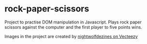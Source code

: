 # rock-paper-scissors
Project to practise DOM manipulation in Javascript. Plays rock paper scissors against the computer and the first player to five points wins. 

Images in the project are created by [nightwolfdezines on Vecteezy](https://www.vecteezy.com/free-vector/paper-scissors)
